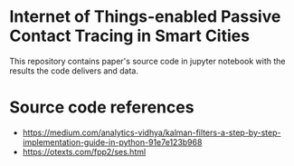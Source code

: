 # Internet of Things-enabled Passive Contact Tracing in Smart Cities 

This repository contains paper's source code in jupyter notebook with the results the code delivers and data.
# Source code references
- https://medium.com/analytics-vidhya/kalman-filters-a-step-by-step-implementation-guide-in-python-91e7e123b968
- https://otexts.com/fpp2/ses.html

